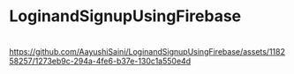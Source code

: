 # LoginandSignupUsingFirebase
#

https://github.com/AayushiSaini/LoginandSignupUsingFirebase/assets/118258257/1273eb9c-294a-4fe6-b37e-130c1a550e4d

